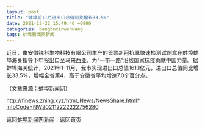```yaml
---
layout: post
title: "蚌埠前11月进出口总值同比增长33.5%"
date: 2021-12-22 15:49:40 +0800
categories: bangbuxinwenwang
tags: 蚌埠新闻网新闻
---
```

<p>近日，由安徽锐科生物科技有限公司生产的首票新冠抗原快速检测试剂盒在蚌埠蚌埠海关指导下申报出口至马来西亚，为“一带一路”沿线国家抗疫贡献中国力量。据蚌埠海关统计，2021年1-11月，我市实现进出口总值161.1亿元，进出口总值同比增长33.5%，增幅全省第4，高于安徽省平均增速7.0个百分点。</p><p class="em_media">（文章来源：蚌埠新闻网）</p>

<http://finews.zning.xyz/html_News/NewsShare.html?infoCode=NW202112222222756280>

[返回蚌埠新闻网新闻](//finews.withounder.com/category/bangbuxinwenwang.html)｜[返回首页](//finews.withounder.com/)